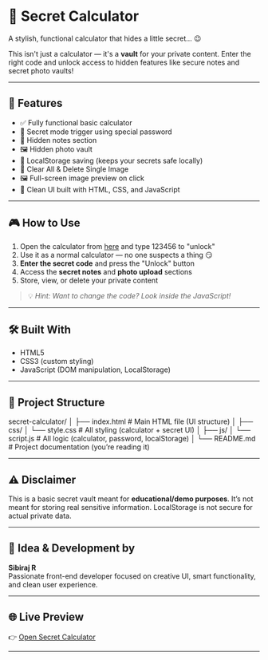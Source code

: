 # 🔐 Secret Calculator

A stylish, functional calculator that hides a little secret... 😉

This isn't just a calculator — it's a **vault** for your private content. Enter the right code and unlock access to hidden features like secure notes and secret photo vaults!

---

## 🚀 Features

- ✅ Fully functional basic calculator
- 🔐 Secret mode trigger using special password
- 📝 Hidden notes section
- 🖼️ Hidden photo vault
- 💾 LocalStorage saving (keeps your secrets safe locally)
- 🧼 Clear All & Delete Single Image
- 🖼️ Full-screen image preview on click
- 🎨 Clean UI built with HTML, CSS, and JavaScript

---

## 🎮 How to Use

1. Open the calculator from [here](https://sibi-2006.github.io/secret-calculator/) and type 123456 to "unlock"
2. Use it as a normal calculator — no one suspects a thing 😏
3. **Enter the secret code** and press the "Unlock" button
4. Access the **secret notes** and **photo upload** sections
5. Store, view, or delete your private content

> 💡 *Hint: Want to change the code? Look inside the JavaScript!*

---

## 🛠️ Built With

- HTML5
- CSS3 (custom styling)
- JavaScript (DOM manipulation, LocalStorage)

---

## 📁 Project Structure
secret-calculator/
│
├── index.html # Main HTML file (UI structure)
│
├── css/
│ └── style.css # All styling (calculator + secret UI)
│
├── js/
│ └── script.js # All logic (calculator, password, localStorage)
│
└── README.md # Project documentation (you’re reading it)

---

## ⚠️ Disclaimer

This is a basic secret vault meant for **educational/demo purposes**. It’s not meant for storing real sensitive information. LocalStorage is not secure for actual private data.



---

## 🧠 Idea & Development by

**Sibiraj R**  
Passionate front-end developer focused on creative UI, smart functionality, and clean user experience.

---

## 🌐 Live Preview

👉 [Open Secret Calculator](https://sibi-2006.github.io/secret-calculator/)

---

